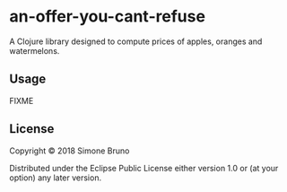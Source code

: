 # an-offer-you-cant-refuse

A Clojure library designed to compute prices of apples, oranges and watermelons.

## Usage

FIXME

## License

Copyright © 2018 Simone Bruno

Distributed under the Eclipse Public License either version 1.0 or (at
your option) any later version.
